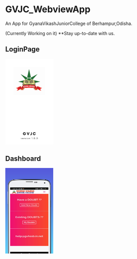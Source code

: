 # GVJC_WebviewApp

An App for GyanaVikashJuniorCollege of Berhampur,Odisha.

(Currently Working on it)  **Stay up-to-date with us.


## LoginPage  

<img src="./Screenshots/login.png" width=30%>                                                         

## Dashboard

<img src="./Screenshots/Screen_7.png" width=30%>                                                     







